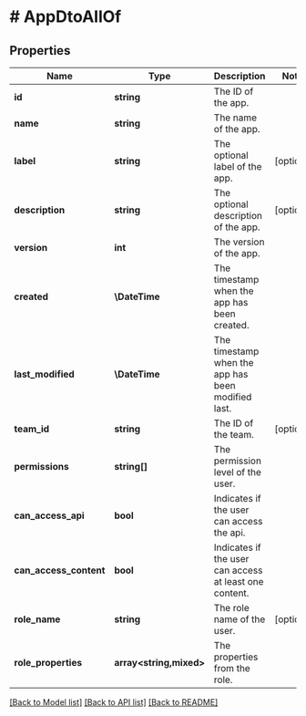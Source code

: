 # # AppDtoAllOf

## Properties

Name | Type | Description | Notes
------------ | ------------- | ------------- | -------------
**id** | **string** | The ID of the app. |
**name** | **string** | The name of the app. |
**label** | **string** | The optional label of the app. | [optional]
**description** | **string** | The optional description of the app. | [optional]
**version** | **int** | The version of the app. |
**created** | **\DateTime** | The timestamp when the app has been created. |
**last_modified** | **\DateTime** | The timestamp when the app has been modified last. |
**team_id** | **string** | The ID of the team. | [optional]
**permissions** | **string[]** | The permission level of the user. |
**can_access_api** | **bool** | Indicates if the user can access the api. |
**can_access_content** | **bool** | Indicates if the user can access at least one content. |
**role_name** | **string** | The role name of the user. | [optional]
**role_properties** | **array<string,mixed>** | The properties from the role. |

[[Back to Model list]](../../README.md#models) [[Back to API list]](../../README.md#endpoints) [[Back to README]](../../README.md)
